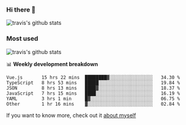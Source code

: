 ### Hi there 👋

<!--
**HondryTravis/HondryTravis** is a ✨ _special_ ✨ repository because its `README.md` (this file) appears on your GitHub profile.

Here are some ideas to get you started:

- 🔭 I’m currently working on ...
- 🌱 I’m currently learning ...
- 👯 I’m looking to collaborate on ...
- 🤔 I’m looking for help with ...
- 💬 Ask me about ...
- 📫 How to reach me: ...
- 😄 Pronouns: ...
- ⚡ Fun fact: ...
-->

![travis's github stats](https://github-readme-stats.vercel.app/api?username=HondryTravis&hide=stars)
### Most used
![travis's github stats](https://github-readme-stats.anuraghazra1.vercel.app/api/top-langs/?username=HondryTravis&layout=compact&hide_title=true)

📊 **Weekly development breakdown**

<!--START_SECTION:waka-->

```text
Vue.js       15 hrs 22 mins  ████████▓░░░░░░░░░░░░░░░░   34.30 %
TypeScript   8 hrs 53 mins   █████░░░░░░░░░░░░░░░░░░░░   19.84 %
JSON         8 hrs 13 mins   ████▓░░░░░░░░░░░░░░░░░░░░   18.37 %
JavaScript   7 hrs 15 mins   ████░░░░░░░░░░░░░░░░░░░░░   16.19 %
YAML         3 hrs 1 min     █▓░░░░░░░░░░░░░░░░░░░░░░░   06.75 %
Other        1 hr 16 mins    ▓░░░░░░░░░░░░░░░░░░░░░░░░   02.84 %
```

<!--END_SECTION:waka-->

If you want to know more, check out it [about myself](https://hondrytravis.github.io/)
